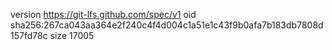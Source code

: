 version https://git-lfs.github.com/spec/v1
oid sha256:267ca043aa364e2f240c4f4d004c1a51e1c43f9b0afa7b183db7808d157fd78c
size 17005
